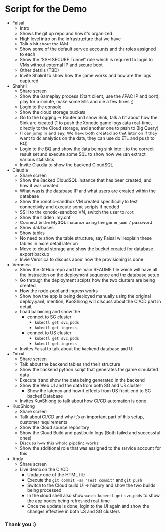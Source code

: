 # Script for the Demo

- Faisal
  - Intro
  - Shows the git up repo and how it's organized
  - High level intro on the infrastructure that we have
  - Talk a bit about the IAM
  - Show some of the default service accounts and the roles assigned to each
  - Show the “SSH SECURE Tunnel” role which is required to login to VMs without external IP and secure boot
  - Other details (TBD)
  - Invite Shahril to show how the game works and how are the logs captured 
- Shahril
  - Share screen
  - Show the Gameplay process (Start client, use the APAC IP and port), play for a minute, make some kills and die a few times ;)
  - Login to the console
  - Show the cloud storage buckets
  - Go to the Logging -> Router and show Sink, talk a bit about how the Sink are created (1 to push the Xonotic game logs data real-time, directly to the Cloud storage, and another one to push to Big Query)
  - (I can jump in and say, We have both created so that later on if they want to do analytics on the data, they can use do ETL and push to BQ)
  - Login to the BQ and show the data being sink into it to the correct result set and execute some SQL to show how we can extract various statistics
  - Invite Claudia to show the backend CloudSQL
- Claudia
  - Share screen
  - Show the Backed CloudSQL instance that has been created, and how it was created.
  - What was is the database IP and what users are created within the database
  - Show the xonotic-sandbox VM created specifically to test connectivity and execute some scripts if needed
  - SSH to the xonotic-sandbox VM, switch the user to `root`
  - Show the hidden .my.cnf
  - Connect to the MySQL instance using the game_user / password 
  - Show databases
  - Show tables
  - No need to show the table structure, say Faisal will explain these tables in more detail later on
  - Move to cloud storage and show the bucket created for database export backup
  - Invie Veronica to discuss about how the provisioning is done
- Veronica
  - Show the GitHub repo and the main README file which will have all the instruction on the deployment sequence and the database setup
  - Go through the deployment scripts how the two clusters are being created
  - How the node-pool and ingress works
  - Show how the app is being deployed manually using the original deploy.yaml, mention, KuoShiong will discuss about the CI/CD part in detail.
  - Load balancing and show the 
    - connect to SG cluster
      - `kubectl get svc,pods`
      - `kubectl get ingress`
    - connect to US cluster
      - `kubectl get svc,pods`
      - `kubectl get ingress`
  - Invites Faisal to talk about the backend database and UI
- Faisal
  - Share screen
  - Talk about the backend tables and their structure
  - Show the backend python script that generates the game simulated data
  - Execute it and show the data being generated in the backend
  - Show the Web UI and the data from both SG and US cluster
    - Show the latency and how it effects from US front-end to SG backed Database
  - Invites KuoShiong to talk about how CI/CD automation is done 
- KuoShiong
  - Share screen
  - Talk about CI/CD and why it’s an important part of this setup, customer requirements
  - Show the Cloud source repository
  - Show the Cloud Build and past build logs (Both failed and successful ones) 
  - Discuss how this whole pipeline works
  - Show the additional role that was assigned to the service account for this
- Andy
  - Share screen
  - Live demo on the CI/CD
    - Update one of the HTML file
    - Execute the `git commit -am "Test commit"` and `git push`
    - Switch to the Cloud build UI -> history and show the two builds being processed
    - In the cloud shell also show `watch kubectl get svc,pods` to show the app nodes being refreshed real-time
    - Once the update is done, login to the UI again and show the changes effective in both US and SG clusters

### Thank you :)